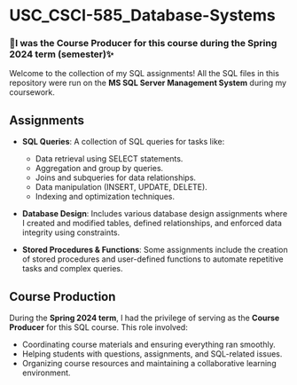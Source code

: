 # USC_CSCI-585_Database-Systems

### 🚀I was the Course Producer for this course during the Spring 2024 term (semester)✨

Welcome to the collection of my SQL assignments! All the SQL files in this repository were run on the **MS SQL Server Management System** during my coursework.

## Assignments
- **SQL Queries**: A collection of SQL queries for tasks like:
  - Data retrieval using SELECT statements.
  - Aggregation and group by queries.
  - Joins and subqueries for data relationships.
  - Data manipulation (INSERT, UPDATE, DELETE).
  - Indexing and optimization techniques.
  
- **Database Design**: Includes various database design assignments where I created and modified tables, defined relationships, and enforced data integrity using constraints.

- **Stored Procedures & Functions**: Some assignments include the creation of stored procedures and user-defined functions to automate repetitive tasks and complex queries.

## Course Production
During the **Spring 2024 term**, I had the privilege of serving as the **Course Producer** for this SQL course. This role involved:
- Coordinating course materials and ensuring everything ran smoothly.
- Helping students with questions, assignments, and SQL-related issues.
- Organizing course resources and maintaining a collaborative learning environment.
